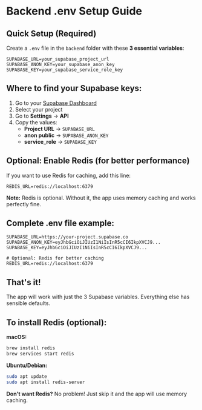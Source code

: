 
# Backend .env Setup Guide

## Quick Setup (Required)

Create a `.env` file in the `backend` folder with these **3 essential variables**:

```env
SUPABASE_URL=your_supabase_project_url
SUPABASE_ANON_KEY=your_supabase_anon_key  
SUPABASE_KEY=your_supabase_service_role_key
```

## Where to find your Supabase keys:

1. Go to your [Supabase Dashboard](https://app.supabase.com)
2. Select your project
3. Go to **Settings** → **API**
4. Copy the values:
   - **Project URL** → `SUPABASE_URL`
   - **anon public** → `SUPABASE_ANON_KEY`
   - **service_role** → `SUPABASE_KEY`

## Optional: Enable Redis (for better performance)

If you want to use Redis for caching, add this line:

```env
REDIS_URL=redis://localhost:6379
```

**Note:** Redis is optional. Without it, the app uses memory caching and works perfectly fine.

## Complete .env file example:

```env
SUPABASE_URL=https://your-project.supabase.co
SUPABASE_ANON_KEY=eyJhbGciOiJIUzI1NiIsInR5cCI6IkpXVCJ9...
SUPABASE_KEY=eyJhbGciOiJIUzI1NiIsInR5cCI6IkpXVCJ9...

# Optional: Redis for better caching
REDIS_URL=redis://localhost:6379
```

## That's it!

The app will work with just the 3 Supabase variables. Everything else has sensible defaults.

## To install Redis (optional):

**macOS:**
```bash
brew install redis
brew services start redis
```

**Ubuntu/Debian:**
```bash
sudo apt update
sudo apt install redis-server
```

**Don't want Redis?** No problem! Just skip it and the app will use memory caching. 